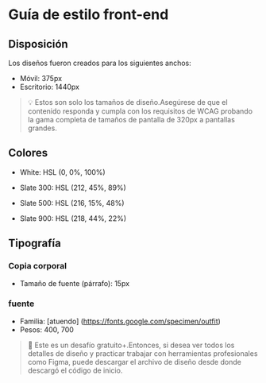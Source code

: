 # Guía de estilo front-end

## Disposición

Los diseños fueron creados para los siguientes anchos:

- Móvil: 375px
- Escritorio: 1440px

> 💡 Estos son solo los tamaños de diseño.Asegúrese de que el contenido responda y cumpla con los requisitos de WCAG probando la gama completa de tamaños de pantalla de 320px a pantallas grandes.

## Colores

- White: HSL (0, 0%, 100%)

- Slate 300: HSL (212, 45%, 89%)
- Slate 500: HSL (216, 15%, 48%)
- Slate 900: HSL (218, 44%, 22%)

## Tipografía

### Copia corporal

- Tamaño de fuente (párrafo): 15px

### fuente

- Familia: [atuendo] (https://fonts.google.com/specimen/outfit)
- Pesos: 400, 700

> 💎 Este es un desafío gratuito+.Entonces, si desea ver todos los detalles de diseño y practicar trabajar con herramientas profesionales como Figma, puede descargar el archivo de diseño desde donde descargó el código de inicio.